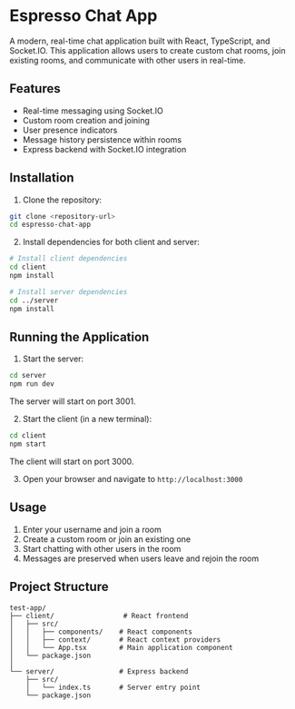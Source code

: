 # Espresso Chat App

A modern, real-time chat application built with React, TypeScript, and Socket.IO. This application allows users to create custom chat rooms, join existing rooms, and communicate with other users in real-time.

## Features

- Real-time messaging using Socket.IO
- Custom room creation and joining
- User presence indicators
- Message history persistence within rooms
- Express backend with Socket.IO integration

## Installation

1. Clone the repository:

```bash
git clone <repository-url>
cd espresso-chat-app
```

2. Install dependencies for both client and server:

```bash
# Install client dependencies
cd client
npm install

# Install server dependencies
cd ../server
npm install
```

## Running the Application

1. Start the server:

```bash
cd server
npm run dev
```

The server will start on port 3001.

2. Start the client (in a new terminal):

```bash
cd client
npm start
```

The client will start on port 3000.

3. Open your browser and navigate to `http://localhost:3000`

## Usage

1. Enter your username and join a room
2. Create a custom room or join an existing one
3. Start chatting with other users in the room
4. Messages are preserved when users leave and rejoin the room

## Project Structure

```
test-app/
├── client/                 # React frontend
│   ├── src/
│   │   ├── components/    # React components
│   │   ├── context/       # React context providers
│   │   └── App.tsx        # Main application component
│   └── package.json
│
└── server/                # Express backend
    ├── src/
    │   └── index.ts       # Server entry point
    └── package.json
```
